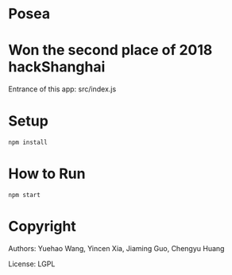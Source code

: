 # Posea

# Won the second place of 2018 hackShanghai

Entrance of this app: src/index.js

# Setup

```
npm install
```

# How to Run

```
npm start
```

# Copyright

Authors: Yuehao Wang, Yincen Xia, Jiaming Guo, Chengyu Huang

License: LGPL
